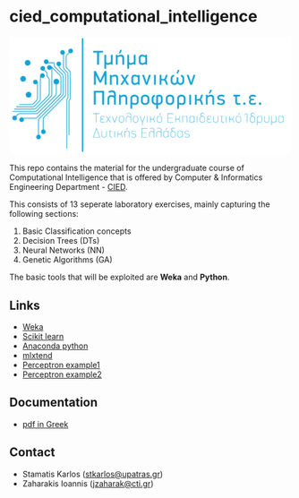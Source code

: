 # cied_computational_intelligence
![cied logo](https://github.com/terry07/cied_computational_intelligence/blob/master/sources/cied_logo.png)



This repo contains the material for the undergraduate course of Computational Intelligence that is offered by Computer & Informatics Engineering Department - [CIED](http://www.cied.teiwest.gr/).


This consists of 13 seperate laboratory exercises, mainly capturing the following sections:

1. Basic Classification concepts
2. Decision Trees (DTs)
3. Neural Networks (NN)
4. Genetic Algorithms (GA)

The basic tools that will be exploited are **Weka** and **Python**.

## Links

-	[Weka](http://www.cs.waikato.ac.nz/ml/weka/)
-	[Scikit learn](http://scikit-learn.org/stable/)
-	[Anaconda python](https://www.continuum.io/downloads)
-	[mlxtend](https://github.com/rasbt/mlxtend)
-	[Perceptron example1](http://scikit-learn.org/stable/modules/generated/sklearn.linear_model.Perceptron.html)
-	[Perceptron example2](https://blog.dbrgn.ch/2013/3/26/perceptrons-in-python/)

## Documentation
- [pdf in Greek](https://app.box.com/s/vekxf85oph7el0v8vr942mq3vbb7x6su)

## Contact
- Stamatis Karlos (stkarlos@upatras.gr)
- Zaharakis Ioannis (jzaharak@cti.gr)
